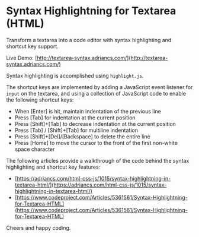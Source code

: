 # Syntax Highlightning for Textarea (HTML)

Transform a textarea into a code editor with syntax highlighting and shortcut key support.

Live Demo: [http://textarea-syntax.adriancs.com/](http://textarea-syntax.adriancs.com/)

Syntax highlighting is accomplished using `highlight.js`.

The shortcut keys are implemented by adding a JavaScript event listener for `input` on the textarea, and using a collection of JavaScript code to enable the following shortcut keys:

- When [Enter] is hit, maintain indentation of the previous line
- Press [Tab] for indentation at the current position
- Press [Shift]+[Tab] to decrease indentation at the current position
- Press [Tab] / [Shift]+[Tab] for multiline indentation
- Press [Shift]+[Del]/[Backspace] to delete the entire line
- Press [Home] to move the cursor to the front of the first non-white space character

The following articles provide a walkthrough of the code behind the syntax highlighting and shortcut key features:

- [https://adriancs.com/html-css-js/1015/syntax-highlightning-in-textarea-html/](https://adriancs.com/html-css-js/1015/syntax-highlightning-in-textarea-html/)
- [https://www.codeproject.com/Articles/5361561/Syntax-Highlightning-for-Textarea-HTML](https://www.codeproject.com/Articles/5361561/Syntax-Highlightning-for-Textarea-HTML)

Cheers and happy coding.
